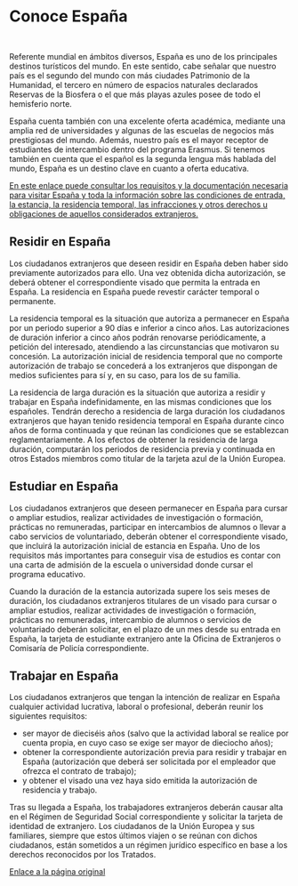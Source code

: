   Conoce España
=============

    ​  


​Referente mundial en ámbitos diversos, España es uno de los principales destinos turísticos del mundo. En este sentido, cabe señalar que nuestro país es el segundo del mundo con más ciudades Patrimonio de la Humanidad, el tercero en número de espacios naturales declarados Reservas de la Biosfera o el que más playas azules posee de todo el hemisferio norte.  


España cuenta también con una excelente oferta académica, mediante una amplia red de universidades y algunas de las escuelas de negocios más prestigiosas del mundo. Además, nuestro país es el mayor receptor de estudiantes de intercambio dentro del programa Erasmus. Si tenemos también en cuenta que el español es la segunda lengua más hablada del mundo, España es un destino clave en cuanto a oferta educativa.

[En este enlace puede consu​ltar los requisitos y la documentación necesaria​​ para visitar España y toda la información sobre las condiciones de entrada, la estancia, la residencia temporal, las infracciones y otros derechos u obligaciones de aquellos considerados extranjeros.](https://www.interior.gob.es/opencms/es/servicios-al-ciudadano/tramites-y-gestiones/extranjeria/)

Residir en España
-----------------

Los ciudadanos extranjeros que deseen residir en España deben haber sido previamente autorizados para ello. Una vez obtenida dicha autorización, se deberá obtener el correspondiente visado que permita la entrada en España. La residencia en España puede revestir carácter temporal o permanente.

La residencia temporal es la situación que autoriza a permanecer en España por un periodo superior a 90 días e inferior a cinco años. Las autorizaciones de duración inferior a cinco años podrán renovarse periódicamente, a petición del interesado, atendiendo a las circunstancias que motivaron su concesión. La autorización inicial de residencia temporal que no comporte autorización de trabajo se concederá a los extranjeros que dispongan de medios suficientes para sí y, en su caso, para los de su familia.

La residencia de larga duración es la situación que autoriza a residir y trabajar en España indefinidamente, en las mismas condiciones que los españoles. Tendrán derecho a residencia de larga duración los ciudadanos extranjeros que hayan tenido residencia temporal en España durante cinco años de forma continuada y que reúnan las condiciones que se establezcan reglamentariamente. A los efectos de obtener la residencia de larga duración, computarán los periodos de residencia previa y continuada en otros Estados miembros como titular de la tarjeta azul de la Unión Europea.

Estudiar en España
------------------

Los ciudadanos extranjeros que deseen permanecer en España para cursar o ampliar estudios, realizar actividades de investigación o formación, prácticas no remuneradas, participar en intercambios de alumnos o llevar a cabo servicios de voluntariado, deberán obtener el correspondiente visado, que incluirá la autorización inicial de estancia en España. Uno de los requisitos más importantes para conseguir visa de estudios es contar con una carta de admisión de la escuela o universidad donde cursar el programa educativo. 

Cuando la duración de la estancia autorizada supere los seis meses de duración, los ciudadanos extranjeros titulares de un visado para cursar o ampliar estudios, realizar actividades de investigación o formación, prácticas no remuneradas, intercambio de alumnos o servicios de voluntariado deberán solicitar, en el plazo de un mes desde su entrada en España, la tarjeta de estudiante extranjero ante la Oficina de Extranjeros o Comisaría de Policía correspondiente.

Trabajar en España
------------------

Los ciudadanos extranjeros que tengan la intención de realizar en España cualquier actividad lucrativa, laboral o profesional, deberán reunir los siguientes requisitos:

* ser mayor de dieciséis años (salvo que la actividad laboral se realice por cuenta propia, en cuyo caso se exige ser mayor de dieciocho años);
* obtener la correspondiente autorización previa para residir y trabajar en España (autorización que deberá ser solicitada por el empleador que ofrezca el contrato de trabajo);
* y obtener el visado una vez haya sido emitida la autorización de residencia y trabajo.

Tras su llegada a España, los trabajadores extranjeros deberán causar alta en el Régimen de Seguridad Social correspondiente y solicitar la tarjeta de identidad de extranjero. Los ciudadanos de la Unión Europea y sus familiares, siempre que estos últimos viajen o se reúnan con dichos ciudadanos, están sometidos a un régimen jurídico específico en base a los derechos reconocidos por los Tratados.​  


  
  


   [Enlace a la página original](https://www.exteriores.gob.es/es/ServiciosAlCiudadano/Paginas/Conoce-Espana.aspx)